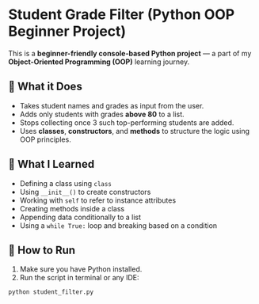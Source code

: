 # Student Grade Filter (Python OOP Beginner Project)

This is a **beginner-friendly console-based Python project** — a part of my **Object-Oriented Programming (OOP)** learning journey.

## 🚀 What it Does
- Takes student names and grades as input from the user.
- Adds only students with grades **above 80** to a list.
- Stops collecting once 3 such top-performing students are added.
- Uses **classes**, **constructors**, and **methods** to structure the logic using OOP principles.

## 🧠 What I Learned
- Defining a class using `class`
- Using `__init__()` to create constructors
- Working with `self` to refer to instance attributes
- Creating methods inside a class
- Appending data conditionally to a list
- Using a `while True:` loop and breaking based on a condition

## 📝 How to Run
1. Make sure you have Python installed.
2. Run the script in terminal or any IDE:

```bash
python student_filter.py
